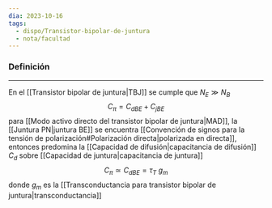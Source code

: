 ```yaml
---
dia: 2023-10-16
tags:
  - dispo/Transistor-bipolar-de-juntura
  - nota/facultad
---
```

### Definición
---
En el [[Transistor bipolar de juntura|TBJ]] se cumple que $N_E \gg N_B$ $$ C_\pi = C_{dBE} + C_{jBE} $$
para [[Modo activo directo del transistor bipolar de juntura|MAD]], la [[Juntura PN|juntura BE]] se encuentra [[Convención de signos para la tensión de polarización#Polarización directa|polarizada en directa]], entonces predomina la [[Capacidad de difusión|capacitancia de difusión]] $C_d$ sobre [[Capacidad de juntura|capacitancia de juntura]] $$ C_\pi \simeq C_{dBE} = \tau_T ~ g_m $$ donde $g_m$ es la [[Transconductancia para transistor bipolar de juntura|transconductancia]]